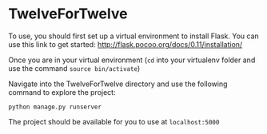 # TwelveForTwelve

To use, you should first set up a virtual environment to install Flask. You can use this link to get started:
http://flask.pocoo.org/docs/0.11/installation/

Once you are in your virtual environment (`cd` into your virtualenv folder and use the command `source bin/activate`)

Navigate into the TwelveForTwelve directory and use the following command to explore the project:

`python manage.py runserver`

The project should be available for you to use at `localhost:5000`



